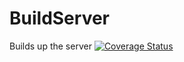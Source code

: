 # BuildServer
Builds up the server
[![Coverage Status](https://coveralls.io/repos/github/brotherlogic/buildserver/badge.svg)](https://coveralls.io/github/brotherlogic/buildserver)
